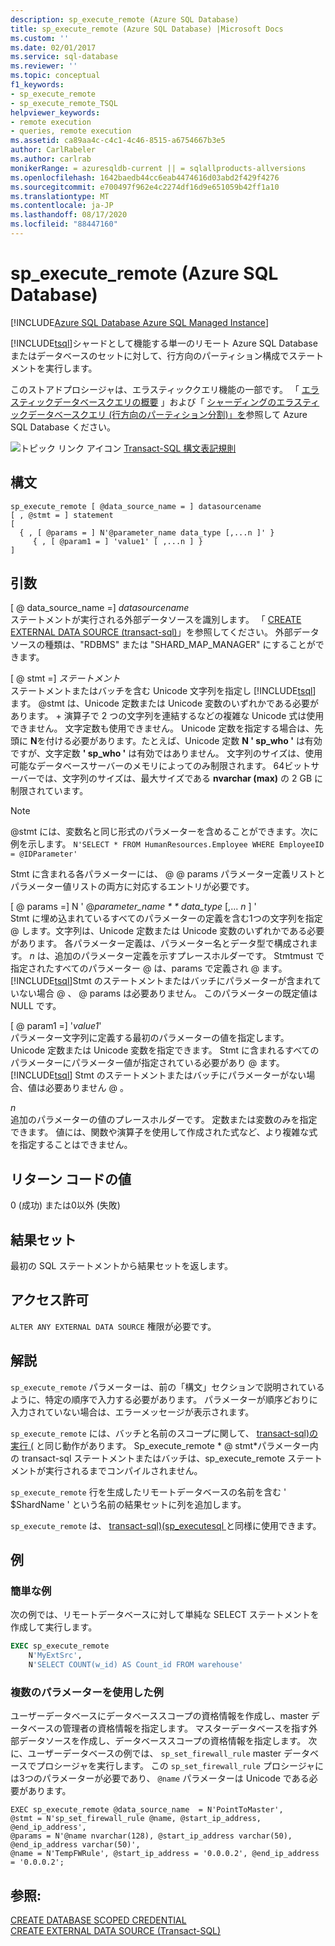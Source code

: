 ```yaml
---
description: sp_execute_remote (Azure SQL Database)
title: sp_execute_remote (Azure SQL Database) |Microsoft Docs
ms.custom: ''
ms.date: 02/01/2017
ms.service: sql-database
ms.reviewer: ''
ms.topic: conceptual
f1_keywords:
- sp_execute_remote
- sp_execute_remote_TSQL
helpviewer_keywords:
- remote execution
- queries, remote execution
ms.assetid: ca89aa4c-c4c1-4c46-8515-a6754667b3e5
author: CarlRabeler
ms.author: carlrab
monikerRange: = azuresqldb-current || = sqlallproducts-allversions
ms.openlocfilehash: 1642baedb44cc6eab4474616d03abd2f429f4276
ms.sourcegitcommit: e700497f962e4c2274df16d9e651059b42ff1a10
ms.translationtype: MT
ms.contentlocale: ja-JP
ms.lasthandoff: 08/17/2020
ms.locfileid: "88447160"
---
```

# <a name="sp_execute_remote-azure-sql-database"></a>sp_execute_remote (Azure SQL Database)
[!INCLUDE[Azure SQL Database Azure SQL Managed Instance](../../includes/applies-to-version/asdb-asdbmi.md)]

  [!INCLUDE[tsql](../../includes/tsql-md.md)]シャードとして機能する単一のリモート Azure SQL Database またはデータベースのセットに対して、行方向のパーティション構成でステートメントを実行します。  
  
 このストアドプロシージャは、エラスティッククエリ機能の一部です。  「 [エラスティックデータベースクエリの概要](https://azure.microsoft.com/documentation/articles/sql-database-elastic-query-overview/) 」および「 [シャーディングのエラスティックデータベースクエリ (行方向のパーティション分割)」を](https://azure.microsoft.com/documentation/articles/sql-database-elastic-query-horizontal-partitioning/)参照して Azure SQL Database ください。  
  
 ![トピック リンク アイコン](../../database-engine/configure-windows/media/topic-link.gif "トピック リンク アイコン") [Transact-SQL 構文表記規則](../../t-sql/language-elements/transact-sql-syntax-conventions-transact-sql.md)  
  
## <a name="syntax"></a>構文  
  
```  
sp_execute_remote [ @data_source_name = ] datasourcename  
[ , @stmt = ] statement  
[   
  { , [ @params = ] N'@parameter_name data_type [,...n ]' }   
     { , [ @param1 = ] 'value1' [ ,...n ] }  
]  
```  
  
## <a name="arguments"></a>引数  
 [ \@ data_source_name =] *datasourcename*  
 ステートメントが実行される外部データソースを識別します。 「 [CREATE EXTERNAL DATA SOURCE &#40;transact-sql&#41;](../../t-sql/statements/create-external-data-source-transact-sql.md)」を参照してください。 外部データソースの種類は、"RDBMS" または "SHARD_MAP_MANAGER" にすることができます。  
  
 [ \@ stmt =] *ステートメント*  
 ステートメントまたはバッチを含む Unicode 文字列を指定し [!INCLUDE[tsql](../../includes/tsql-md.md)] ます。 \@stmt は、Unicode 定数または Unicode 変数のいずれかである必要があります。 + 演算子で 2 つの文字列を連結するなどの複雑な Unicode 式は使用できません。 文字定数も使用できません。 Unicode 定数を指定する場合は、先頭に **N**を付ける必要があります。たとえば、Unicode 定数 **N ' sp_who '** は有効ですが、文字定数 **' sp_who '** は有効ではありません。 文字列のサイズは、使用可能なデータベースサーバーのメモリによってのみ制限されます。 64ビットサーバーでは、文字列のサイズは、最大サイズである **nvarchar (max)** の 2 GB に制限されています。  
  
> [!NOTE]  
>  \@stmt には、変数名と同じ形式のパラメーターを含めることができます。次に例を示します。 `N'SELECT * FROM HumanResources.Employee WHERE EmployeeID = @IDParameter'`  
  
 Stmt に含まれる各パラメーターには、 \@ \@ params パラメーター定義リストとパラメーター値リストの両方に対応するエントリが必要です。  
  
 [ \@ params =] N ' \@*parameter_name * * data_type* [,... *n* ] '  
 Stmt に埋め込まれているすべてのパラメーターの定義を含む1つの文字列を指定 \@ します。文字列は、Unicode 定数または Unicode 変数のいずれかである必要があります。 各パラメーター定義は、パラメーター名とデータ型で構成されます。 *n* は、追加のパラメーター定義を示すプレースホルダーです。 Stmtmust で指定されたすべてのパラメーター \@ は、params で定義され \@ ます。 [!INCLUDE[tsql](../../includes/tsql-md.md)]Stmt のステートメントまたはバッチにパラメーターが含まれていない場合 \@ 、 \@ params は必要ありません。 このパラメーターの既定値は NULL です。  
  
 [ \@ param1 =] '*value1*'  
 パラメーター文字列に定義する最初のパラメーターの値を指定します。 Unicode 定数または Unicode 変数を指定できます。 Stmt に含まれるすべてのパラメーターにパラメーター値が指定されている必要があり \@ ます。 [!INCLUDE[tsql](../../includes/tsql-md.md)] Stmt のステートメントまたはバッチにパラメーターがない場合、値は必要ありません \@ 。  
  
 *n*  
 追加のパラメーターの値のプレースホルダーです。 定数または変数のみを指定できます。 値には、関数や演算子を使用して作成された式など、より複雑な式を指定することはできません。  
  
## <a name="return-code-values"></a>リターン コードの値  
 0 (成功) または0以外 (失敗)  
  
## <a name="result-sets"></a>結果セット  
 最初の SQL ステートメントから結果セットを返します。  
  
## <a name="permissions"></a>アクセス許可  
 `ALTER ANY EXTERNAL DATA SOURCE` 権限が必要です。  
  
## <a name="remarks"></a>解説  
 `sp_execute_remote` パラメーターは、前の「構文」セクションで説明されているように、特定の順序で入力する必要があります。 パラメーターが順序どおりに入力されていない場合は、エラーメッセージが表示されます。  
  
 `sp_execute_remote` には、バッチと名前のスコープに関して、 [transact-sql&#41;の実行 &#40;](../../t-sql/language-elements/execute-transact-sql.md) と同じ動作があります。 Sp_execute_remote * \@ stmt*パラメーター内の transact-sql ステートメントまたはバッチは、sp_execute_remote ステートメントが実行されるまでコンパイルされません。  
  
 `sp_execute_remote` 行を生成したリモートデータベースの名前を含む ' $ShardName ' という名前の結果セットに列を追加します。  
  
 `sp_execute_remote` は、 [transact-sql&#41;&#40;sp_executesql ](../../relational-databases/system-stored-procedures/sp-executesql-transact-sql.md)と同様に使用できます。  
  
## <a name="examples"></a>例  
### <a name="simple-example"></a>簡単な例  
 次の例では、リモートデータベースに対して単純な SELECT ステートメントを作成して実行します。  
  
```sql  
EXEC sp_execute_remote  
    N'MyExtSrc',  
    N'SELECT COUNT(w_id) AS Count_id FROM warehouse'   
```  
  
### <a name="example-with-multiple-parameters"></a>複数のパラメーターを使用した例  
ユーザーデータベースにデータベーススコープの資格情報を作成し、master データベースの管理者の資格情報を指定します。 マスターデータベースを指す外部データソースを作成し、データベーススコープの資格情報を指定します。 次に、ユーザーデータベースの例では、 `sp_set_firewall_rule` master データベースでプロシージャを実行します。 この `sp_set_firewall_rule` プロシージャには3つのパラメーターが必要であり、 `@name` パラメーターは Unicode である必要があります。

```
EXEC sp_execute_remote @data_source_name  = N'PointToMaster', 
@stmt = N'sp_set_firewall_rule @name, @start_ip_address, @end_ip_address', 
@params = N'@name nvarchar(128), @start_ip_address varchar(50), @end_ip_address varchar(50)',
@name = N'TempFWRule', @start_ip_address = '0.0.0.2', @end_ip_address = '0.0.0.2';
```

## <a name="see-also"></a>参照:

[CREATE DATABASE SCOPED CREDENTIAL](../../t-sql/statements/create-database-scoped-credential-transact-sql.md)  
[CREATE EXTERNAL DATA SOURCE (Transact-SQL)](../../t-sql/statements/create-external-data-source-transact-sql.md)  
    
